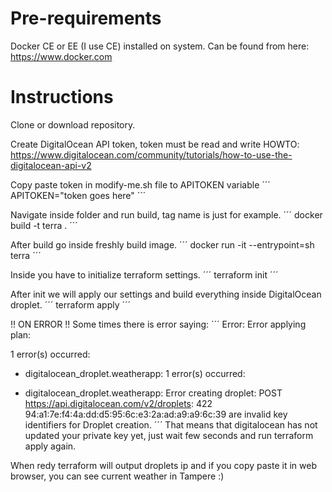 # Pre-requirements
Docker CE or EE (I use CE) installed on system. Can be found from here: https://www.docker.com

# Instructions
Clone or download repository.

Create DigitalOcean API token, token must be read and write HOWTO: https://www.digitalocean.com/community/tutorials/how-to-use-the-digitalocean-api-v2

Copy paste token in modify-me.sh file to APITOKEN variable
´´´
APITOKEN="token goes here"
´´´

Navigate inside folder and run build, tag name is just for example.
´´´
docker build -t terra .
´´´

After build go inside freshly build image.
´´´
docker run -it --entrypoint=sh terra
´´´

Inside you have to initialize terraform settings.
´´´
terraform init
´´´

After init we will apply our settings and build everything inside DigitalOcean droplet. 
´´´
terraform apply
´´´

!! ON ERROR !! Some times there is error saying:
´´´
Error: Error applying plan:

1 error(s) occurred:

* digitalocean_droplet.weatherapp: 1 error(s) occurred:

* digitalocean_droplet.weatherapp: Error creating droplet: POST https://api.digitalocean.com/v2/droplets: 422 94:a1:7e:f4:4a:dd:d5:95:6c:e3:2a:ad:a9:a9:6c:39 are invalid key identifiers for Droplet creation.
´´´
That means that digitalocean has not updated your private key yet, just wait few seconds and run terraform apply again.

When redy terraform will output droplets ip and if you copy paste it in web browser, you can see current weather in Tampere :)
